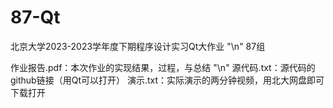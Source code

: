 # 87-Qt
北京大学2023-2023学年度下期程序设计实习Qt大作业 "\n"
87组

作业报告.pdf：本次作业的实现结果，过程，与总结 "\n"
源代码.txt：源代码的github链接（用Qt可以打开）
演示.txt：实际演示的两分钟视频，用北大网盘即可下载打开
